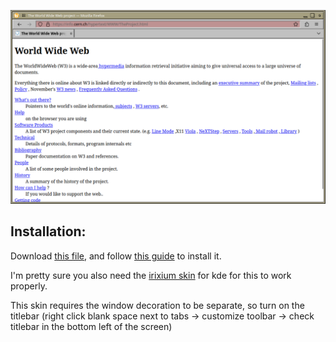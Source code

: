 ![world wide web](https://raw.githubusercontent.com/JM1705/firefox-irix-theme/main/world_wide_web.png)

## Installation:

Download [this file](https://raw.githubusercontent.com/JM1705/firefox-irix-theme/main/userChrome.css),
and follow [this guide](https://www.userchrome.org/how-create-userchrome-css.html) to install it.

I'm pretty sure you also need the [irixium skin](https://www.opencode.net/phob1an/irixium) for kde for this to work properly.

This skin requires the window decoration to be separate, so turn on the titlebar (right click blank space next to tabs -> customize toolbar -> check titlebar in the bottom left of the screen)

